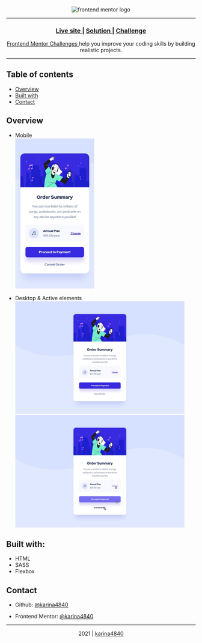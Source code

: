 <div align="center"> 
    <image align="center" height="50px" background-color: white" src="https://www.frontendmentor.io/static/images/logo-desktop.svg" alt="frontend mentor logo" >
</div>
    
<hr>   

<div align="center">
  <h3>
    <a href="https://karina4840.github.io/order-summary/">
      Live site
    </a>
    <span> | </span>
    <a href="https://www.frontendmentor.io/solutions/order-summary-html-and-sass--8omLcmBo">
      Solution
    </a>
    <span> | </span>
    <a href="https://www.frontendmentor.io/challenges/order-summary-component-QlPmajDUj">
      Challenge
    </a>
  </h3>
</div>
<div>
    <div align="center">
        <p>    
        <a href="https://www.frontendmentor.io/challenges">
          Frontend Mentor Challenges
        </a>
         help you improve your coding skills by building realistic projects.
        </p>
    </div>
</div>

<hr> 
  
## Table of contents

- [Overview](#overview)
- [Built with](#built-with)
- [Contact](#contact)

## Overview
- Mobile 
  <br>
  <img src="https://github.com/karina4840/order-summary/blob/main/design/mobile-design.jpg" width=210 height=400> 
    
- Desktop & Active elements <br>
<img src="https://github.com/karina4840/order-summary/blob/main/design/desktop-design.jpg" width=450 height=300/> <img src="https://github.com/karina4840/order-summary/blob/main/design/active-states.jpg" width=450 height=300/>

## Built with:

- HTML
- SASS
- Flexbox

##  Contact

- Github: [@karina4840](https://github.com/karina4840)

- Frontend Mentor: [@karina4840](https://www.frontendmentor.io/profile/karina4840)

---

<div align="center">
    2021 | <a href="https://github.com/karina4840"> karina4840 </a>
</div>
